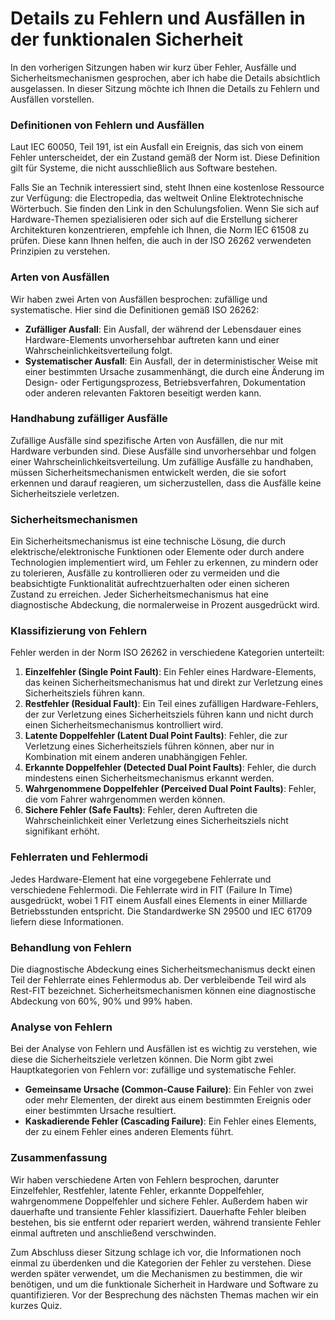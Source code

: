 # Details zu Fehlern und Ausfällen in der funktionalen Sicherheit

In den vorherigen Sitzungen haben wir kurz über Fehler, Ausfälle und Sicherheitsmechanismen gesprochen, aber ich habe die Details absichtlich ausgelassen. In dieser Sitzung möchte ich Ihnen die Details zu Fehlern und Ausfällen vorstellen.

### Definitionen von Fehlern und Ausfällen

Laut IEC 60050, Teil 191, ist ein Ausfall ein Ereignis, das sich von einem Fehler unterscheidet, der ein Zustand gemäß der Norm ist. Diese Definition gilt für Systeme, die nicht ausschließlich aus Software bestehen.

Falls Sie an Technik interessiert sind, steht Ihnen eine kostenlose Ressource zur Verfügung: die Electropedia, das weltweit Online Elektrotechnische Wörterbuch. Sie finden den Link in den Schulungsfolien. Wenn Sie sich auf Hardware-Themen spezialisieren oder sich auf die Erstellung sicherer Architekturen konzentrieren, empfehle ich Ihnen, die Norm IEC 61508 zu prüfen. Diese kann Ihnen helfen, die auch in der ISO 26262 verwendeten Prinzipien zu verstehen.

### Arten von Ausfällen

Wir haben zwei Arten von Ausfällen besprochen: zufällige und systematische. Hier sind die Definitionen gemäß ISO 26262:

- **Zufälliger Ausfall**: Ein Ausfall, der während der Lebensdauer eines Hardware-Elements unvorhersehbar auftreten kann und einer Wahrscheinlichkeitsverteilung folgt.
- **Systematischer Ausfall**: Ein Ausfall, der in deterministischer Weise mit einer bestimmten Ursache zusammenhängt, die durch eine Änderung im Design- oder Fertigungsprozess, Betriebsverfahren, Dokumentation oder anderen relevanten Faktoren beseitigt werden kann.

### Handhabung zufälliger Ausfälle

Zufällige Ausfälle sind spezifische Arten von Ausfällen, die nur mit Hardware verbunden sind. Diese Ausfälle sind unvorhersehbar und folgen einer Wahrscheinlichkeitsverteilung. Um zufällige Ausfälle zu handhaben, müssen Sicherheitsmechanismen entwickelt werden, die sie sofort erkennen und darauf reagieren, um sicherzustellen, dass die Ausfälle keine Sicherheitsziele verletzen.

### Sicherheitsmechanismen

Ein Sicherheitsmechanismus ist eine technische Lösung, die durch elektrische/elektronische Funktionen oder Elemente oder durch andere Technologien implementiert wird, um Fehler zu erkennen, zu mindern oder zu tolerieren, Ausfälle zu kontrollieren oder zu vermeiden und die beabsichtigte Funktionalität aufrechtzuerhalten oder einen sicheren Zustand zu erreichen. Jeder Sicherheitsmechanismus hat eine diagnostische Abdeckung, die normalerweise in Prozent ausgedrückt wird.

### Klassifizierung von Fehlern

Fehler werden in der Norm ISO 26262 in verschiedene Kategorien unterteilt:

1. **Einzelfehler (Single Point Fault)**: Ein Fehler eines Hardware-Elements, das keinen Sicherheitsmechanismus hat und direkt zur Verletzung eines Sicherheitsziels führen kann.
2. **Restfehler (Residual Fault)**: Ein Teil eines zufälligen Hardware-Fehlers, der zur Verletzung eines Sicherheitsziels führen kann und nicht durch einen Sicherheitsmechanismus kontrolliert wird.
3. **Latente Doppelfehler (Latent Dual Point Faults)**: Fehler, die zur Verletzung eines Sicherheitsziels führen können, aber nur in Kombination mit einem anderen unabhängigen Fehler.
4. **Erkannte Doppelfehler (Detected Dual Point Faults)**: Fehler, die durch mindestens einen Sicherheitsmechanismus erkannt werden.
5. **Wahrgenommene Doppelfehler (Perceived Dual Point Faults)**: Fehler, die vom Fahrer wahrgenommen werden können.
6. **Sichere Fehler (Safe Faults)**: Fehler, deren Auftreten die Wahrscheinlichkeit einer Verletzung eines Sicherheitsziels nicht signifikant erhöht.

### Fehlerraten und Fehlermodi

Jedes Hardware-Element hat eine vorgegebene Fehlerrate und verschiedene Fehlermodi. Die Fehlerrate wird in FIT (Failure In Time) ausgedrückt, wobei 1 FIT einem Ausfall eines Elements in einer Milliarde Betriebsstunden entspricht. Die Standardwerke SN 29500 und IEC 61709 liefern diese Informationen.

### Behandlung von Fehlern

Die diagnostische Abdeckung eines Sicherheitsmechanismus deckt einen Teil der Fehlerrate eines Fehlermodus ab. Der verbleibende Teil wird als Rest-FIT bezeichnet. Sicherheitsmechanismen können eine diagnostische Abdeckung von 60%, 90% und 99% haben.

### Analyse von Fehlern

Bei der Analyse von Fehlern und Ausfällen ist es wichtig zu verstehen, wie diese die Sicherheitsziele verletzen können. Die Norm gibt zwei Hauptkategorien von Fehlern vor: zufällige und systematische Fehler.

- **Gemeinsame Ursache (Common-Cause Failure)**: Ein Fehler von zwei oder mehr Elementen, der direkt aus einem bestimmten Ereignis oder einer bestimmten Ursache resultiert.
- **Kaskadierende Fehler (Cascading Failure)**: Ein Fehler eines Elements, der zu einem Fehler eines anderen Elements führt.

### Zusammenfassung

Wir haben verschiedene Arten von Fehlern besprochen, darunter Einzelfehler, Restfehler, latente Fehler, erkannte Doppelfehler, wahrgenommene Doppelfehler und sichere Fehler. Außerdem haben wir dauerhafte und transiente Fehler klassifiziert. Dauerhafte Fehler bleiben bestehen, bis sie entfernt oder repariert werden, während transiente Fehler einmal auftreten und anschließend verschwinden.

Zum Abschluss dieser Sitzung schlage ich vor, die Informationen noch einmal zu überdenken und die Kategorien der Fehler zu verstehen. Diese werden später verwendet, um die Mechanismen zu bestimmen, die wir benötigen, und um die funktionale Sicherheit in Hardware und Software zu quantifizieren. Vor der Besprechung des nächsten Themas machen wir ein kurzes Quiz.
